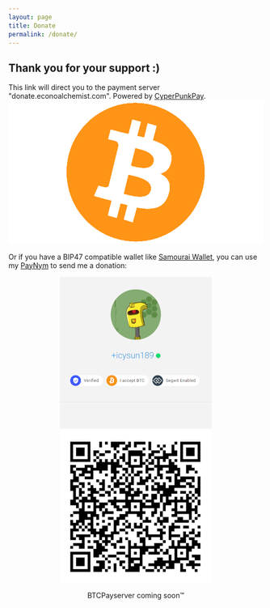 ```yaml
---
layout: page
title: Donate
permalink: /donate/
---
```


## Thank you for your support :)
This link will direct you to the payment server "donate.econoalchemist.com". Powered by [CyperPunkPay](https://cypherpunkpay.org/).
[![Bitcoin](/assets/Bitcoin1.png)](https://donate.econoalchemist.com/ "Bitcoin")

Or if you have a BIP47 compatible wallet like [Samourai Wallet](https://samouraiwallet.com/download), you can use my [PayNym](https://paynym.is/+icysun189) to send me a donation:

<p align="center">
<img src="/assets/PayNym2_1.png">
<img src="/assets/icysun189QRcode1.png">
 </p>

<p align="center">
BTCPayserver coming soon™
 </p>

